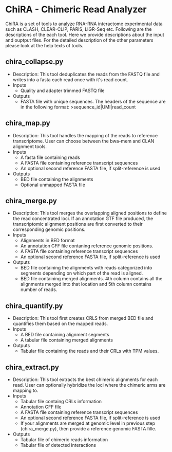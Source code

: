 # ChiRA - Chimeric Read Analyzer

ChiRA is a set of tools to analyze RNA-RNA interactome experimental data such as CLASH, CLEAR-CLIP, PARIS, LIGR-Seq etc. Following are the descriptions of the each tool. Here we provide descriptions about the input and ouptput files. For the detailed description of the other parameters please look at the help texts of tools.

## chira_collapse.py
* Description: This tool deduplicates the reads from the FASTQ file and writes into a fasta each read once with it's read count.
* Inputs
  * Quality and adapter trimmed FASTQ file
* Outputs
  * FASTA file with unique sequences. The headers of the sequence are in the following format: >sequence_id|UMI|read_count

## chira_map.py
* Description: This tool handles the mapping of the reads to reference transcriptome. User can choose between the bwa-mem and CLAN alignment tools.
* Inputs
  * A fasta file containing reads
  * A FASTA file containing reference transcript sequences
  * An optional second reference FASTA file, if split-reference is used
* Outputs
  * BED file containing the alignments
  * Optional unmapped FASTA file

## chira_merge.py
* Description: This tool merges the overlapping aligned positions to define the read concentrated loci. If an annotation GTF file produced, the transcriptomic alignment positions are first converted to their corresponding genomic positions.
* Inputs
  * Alignments in BED format
  * An annotation GFF file contaning reference genomic positions.
  * A FASTA file containing reference transcript sequences
  * An optional second reference FASTA file, if split-reference is used
* Outputs
  * BED file containing the alignments with reads categorized into segments depending on which part of the read is aligned.
  * BED file containing merged alignments. 4th column contains all the alignments merged into that location and 5th column contains number of reads.

## chira_quantify.py
* Description: This tool first creates CRLS from merged BED file and quantifies them based on the mapped reads.
* Inputs
  * A BED file containing alignment segments
  * A tabular  file containing merged alignments
* Outputs
  * Tabular file containing the reads and their CRLs with TPM values.

## chira_extract.py
* Description: This tool extracts the best chimeric alignments for each read. User can optionally hybridize the loci where the chimeric arms are mapping to. 
* Inputs
  * Tabular file containg CRLs information
  * Annotation GFF file
  * A FASTA file containing reference transcript sequences
  * An optional second reference FASTA file, if split-reference is used  
  * If your alignments are merged at genomic level in previous step (chira_merge.py), then provide a reference genomic FASTA fille.
* Outputs
  * Tabular file of chimeric reads information
  * Tabular file of detected interactions

